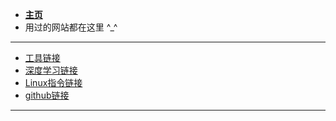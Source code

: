 <!-- docs/_sidebar.md -->
<!-- <link rel="stylesheet" href="//cdn.jsdelivr.net/npm/docsify/themes/dark.css"> -->

*  **[主页](/)**  
* 用过的网站都在这里 ^_^

---

  * [工具链接](/interlinkage/#工具链接)  
  * [深度学习链接](/interlinkage/#深度学习链接)  
  * [Linux指令链接](/interlinkage/#Linux指令链接)
  * [github链接](/interlinkage/#github链接)

---


